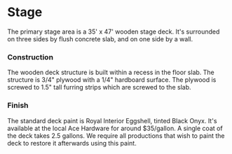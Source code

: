 # Stage
The primary stage area is a 35' x 47' wooden stage deck. It's surrounded on three sides by flush concrete slab, and on one side by a wall.

### Construction
The wooden deck structure is built within a recess in the floor slab. The structure is 3/4" plywood with a 1/4" hardboard surface.
The plywood is screwed to 1.5" tall furring strips which are screwed to the slab.

### Finish
The standard deck paint is Royal Interior Eggshell, tinted Black Onyx. It's available at the local Ace Hardware for around $35/gallon. A single coat of the deck takes 2.5 gallons. We require all productions that wish to paint the deck to restore it afterwards using this paint.
